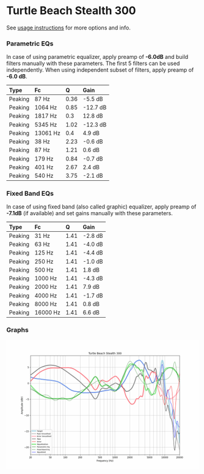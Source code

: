 # Turtle Beach Stealth 300
See [usage instructions](https://github.com/jaakkopasanen/AutoEq#usage) for more options and info.

### Parametric EQs
In case of using parametric equalizer, apply preamp of **-6.0dB** and build filters manually
with these parameters. The first 5 filters can be used independently.
When using independent subset of filters, apply preamp of **-6.0 dB**.

| Type    | Fc       |    Q | Gain     |
|:--------|:---------|:-----|:---------|
| Peaking | 87 Hz    | 0.36 | -5.5 dB  |
| Peaking | 1064 Hz  | 0.85 | -12.7 dB |
| Peaking | 1817 Hz  | 0.3  | 12.8 dB  |
| Peaking | 5345 Hz  | 1.02 | -12.3 dB |
| Peaking | 13061 Hz | 0.4  | 4.9 dB   |
| Peaking | 38 Hz    | 2.23 | -0.6 dB  |
| Peaking | 87 Hz    | 1.21 | 0.6 dB   |
| Peaking | 179 Hz   | 0.84 | -0.7 dB  |
| Peaking | 401 Hz   | 2.67 | 2.4 dB   |
| Peaking | 540 Hz   | 3.75 | -2.1 dB  |

### Fixed Band EQs
In case of using fixed band (also called graphic) equalizer, apply preamp of **-7.1dB**
(if available) and set gains manually with these parameters.

| Type    | Fc       |    Q | Gain    |
|:--------|:---------|:-----|:--------|
| Peaking | 31 Hz    | 1.41 | -2.8 dB |
| Peaking | 63 Hz    | 1.41 | -4.0 dB |
| Peaking | 125 Hz   | 1.41 | -4.4 dB |
| Peaking | 250 Hz   | 1.41 | -1.0 dB |
| Peaking | 500 Hz   | 1.41 | 1.8 dB  |
| Peaking | 1000 Hz  | 1.41 | -4.3 dB |
| Peaking | 2000 Hz  | 1.41 | 7.9 dB  |
| Peaking | 4000 Hz  | 1.41 | -1.7 dB |
| Peaking | 8000 Hz  | 1.41 | 0.8 dB  |
| Peaking | 16000 Hz | 1.41 | 6.6 dB  |

### Graphs
![](./Turtle%20Beach%20Stealth%20300.png)